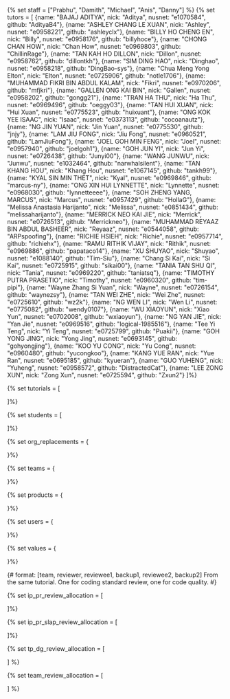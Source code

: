 {% set staff = ["Prabhu", "Damith", "Michael", "Anis", "Danny"] %}
{% set tutors = [
  {name: "BAJAJ ADITYA", nick: "Aditya", nusnet: "e1070584", github: "AdityaB4"},
  {name: "ASHLEY CHANG LE XUAN", nick: "Ashley", nusnet: "e0958221", github: "ashleyclx"},
  {name: "BILLY HO CHENG EN", nick: "Billy", nusnet: "e0958176", github: "billyhoce"},
  {name: "CHONG CHAN HOW", nick: "Chan How", nusnet: "e0969803", github: "ChillinRage"},
  {name: "TAN KAH HO DILLON", nick: "Dillon", nusnet: "e0958762", github: "dillontkh"},
  {name: "SIM DING HAO", nick: "Dinghao", nusnet: "e0958218", github: "DingBao-sys"},
  {name: "Chua Meng Yong Elton", nick: "Elton", nusnet: "e0725906", github: "notle1706"},
  {name: "MUHAMMAD FIKRI BIN ABDUL KALAM", nick: "Fikri", nusnet: "e0970206", github: "mfjkri"},
  {name: "GALLEN ONG KAI BIN", nick: "Gallen", nusnet: "e0958202", github: "gongg21"},
  {name: "TRAN HA THU", nick: "Ha Thu", nusnet: "e0969496", github: "oeggy03"},
  {name: "TAN HUI XUAN", nick: "Hui Xuan", nusnet: "e0775523", github: "huixuant"},
  {name: "ONG KOK YEE ISAAC", nick: "Isaac", nusnet: "e0373113", github: "cocoanautz"},
  {name: "NG JIN YUAN", nick: "Jin Yuan", nusnet: "e0775530", github: "jnjy"},
  {name: "LAM JIU FONG", nick: "Jiu Fong", nusnet: "e0960521", github: "LamJiuFong"},
  {name: "JOEL GOH MIN FENG", nick: "Joel", nusnet: "e0957940", github: "joelgoh1"},
  {name: "GOH JUN YI", nick: "Jun Yi", nusnet: "e0726438", github: "Junyi00"},
  {name: "WANG JUNWU", nick: "Junwu", nusnet: "e1032464", github: "narwhalsilent"},
  {name: "TAN KHANG HOU", nick: "Khang Hou", nusnet: "e1067145", github: "tankh99"},
  {name: "KYAL SIN MIN THET", nick: "Kyal", nusnet: "e0969846", github: "marcus-ny"},
  {name: "ONG XIN HUI LYNNETTE", nick: "Lynnette", nusnet: "e0968030", github: "lynnetteeee"},
  {name: "SOH ZHENG YANG, MARCUS", nick: "Marcus", nusnet: "e0957429", github: "HollaG"},
  {name: "Melissa Anastasia Harijanto", nick: "Melissa", nusnet: "e0851434", github: "melissaharijanto"},
  {name: "MERRICK NEO KAI JIE", nick: "Merrick", nusnet: "e0726513", github: "Merrickneo"},
  {name: "MUHAMMAD REYAAZ BIN ABDUL BASHEER", nick: "Reyaaz", nusnet: "e0544058", github: "ARPspoofing"},
  {name: "RICHIE HSIEH", nick: "Richie", nusnet: "e0957714", github: "richiehx"},
  {name: "RAMU RITHIK VIJAY", nick: "Rithik", nusnet: "e0969886", github: "papataco14"},
  {name: "XU SHUYAO", nick: "Shuyao", nusnet: "e1088140", github: "Tim-Siu"},
  {name: "Chang Si Kai", nick: "Si Kai", nusnet: "e0725915", github: "sikai00"},
  {name: "TANIA TAN SHU QI", nick: "Tania", nusnet: "e0969220", github: "taniatsq"},
  {name: "TIMOTHY PUTRA PRASETIO", nick: "Timothy", nusnet: "e0960320", github: "tim-pipi"},
  {name: "Wayne Zhang Si Yuan", nick: "Wayne", nusnet: "e0726154", github: "waynezsy"},
  {name: "TAN WEI ZHE", nick: "Wei Zhe", nusnet: "e0725610", github: "wz2k"},
  {name: "NG WEN LI", nick: "Wen Li", nusnet: "e0775082", github: "wendy0107"},
  {name: "WU XIAOYUN", nick: "Xiao Yun", nusnet: "e0702008", github: "wxiaoyun"},
  {name: "NG YAN JIE", nick: "Yan Jie", nusnet: "e0969516", github: "logical-1985516"},
  {name: "Tee Yi Teng", nick: "Yi Teng", nusnet: "e0725799", github: "Puakii"},
  {name: "GOH YONG JING", nick: "Yong Jing", nusnet: "e0693145", github: "gohyongjing"},
  {name: "KOO YU CONG", nick: "Yu Cong", nusnet: "e0960480", github: "yucongkoo"},
  {name: "KANG YUE RAN", nick: "Yue Ran", nusnet: "e0695185", github: "kyueran"},
  {name: "GUO YUHENG", nick: "Yuheng", nusnet: "e0958572", github: "DistractedCat"},
  {name: "LEE ZONG XUN", nick: "Zong Xun", nusnet: "e0725594", github: "Zxun2"}
]%}

{% set tutorials = [

]%}

{% set students = [

]%}

{% set org_replacements = {

}%}

{% set teams = {

}%}

{% set products = {

}%}

{% set users = {

}%}

{% set values = {

}%}

{# format: [team, reviewer, reviewee1, backup1, reviewee2, backup2]
From the same tutorial. One for coding standard review, one for code quality.
 #}

{% set ip_pr_review_allocation = [

]%}

{% set ip_pr_slap_review_allocation = [

]%}

{% set tp_dg_review_allocation = [

] %}

{% set team_review_allocation = [

] %}
